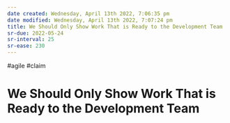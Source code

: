 ```yaml
---
date created: Wednesday, April 13th 2022, 7:06:35 pm
date modified: Wednesday, April 13th 2022, 7:07:24 pm
title: We Should Only Show Work That is Ready to the Development Team
sr-due: 2022-05-24
sr-interval: 25
sr-ease: 230
---
```


#agile #claim

# We Should Only Show Work That is Ready to the Development Team
